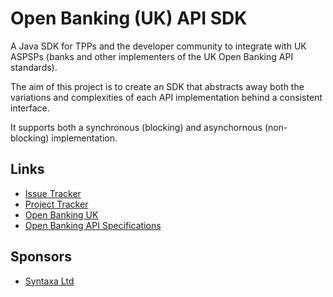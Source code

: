 # Open Banking (UK) API SDK

A Java SDK for TPPs and the developer community to integrate with UK ASPSPs (banks and other implementers of the UK Open Banking API standards).

The aim of this project is to create an SDK that abstracts away both the variations and complexities of each API implementation behind a consistent interface.

It supports both a synchronous (blocking) and asynchornous (non-blocking) implementation.

## Links

* [Issue Tracker](https://github.com/sabooji/open-banking-api-java/issues)
* [Project Tracker](https://github.com/sabooji/open-banking-api-java/projects/1)
* [Open Banking UK](https://openbanking.org.uk)
* [Open Banking API Specifications](https://openbanking.atlassian.net/wiki/spaces/DZ/pages/23363964/Read%2BWrite%2BData%2BAPI%2BSpecifications)

## Sponsors

* [Syntaxa Ltd](https://syntaxa.co.uk)

